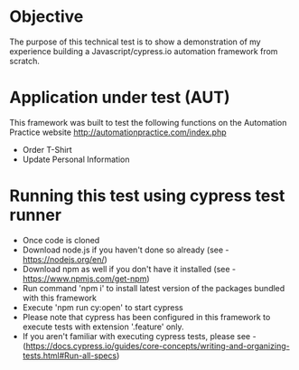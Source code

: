 # Objective

The purpose of this technical test is to show a demonstration of my experience building a Javascript/cypress.io automation framework from scratch.

# Application under test (AUT)

This framework was built to test the following functions on the Automation Practice website http://automationpractice.com/index.php

* Order T-Shirt 
* Update Personal Information


# Running this test using cypress test runner

* Once code is cloned
* Download node.js if you haven't done so already (see - https://nodejs.org/en/)
* Download npm as well if you don't have it installed (see - https://www.npmjs.com/get-npm)
* Run command 'npm i' to install latest version of the packages bundled with this framework
* Execute 'npm run cy:open' to start cypress
* Please note that cypress has been configured in this framework to execute tests with extension '.feature' only.
* If you aren't familiar with executing cypress tests, please see - (https://docs.cypress.io/guides/core-concepts/writing-and-organizing-tests.html#Run-all-specs)


